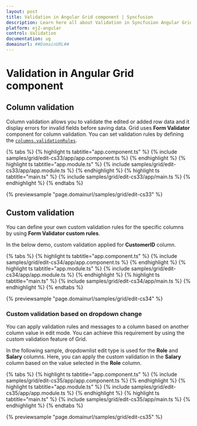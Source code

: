```yaml
---
layout: post
title: Validation in Angular Grid component | Syncfusion
description: Learn here all about Validation in Syncfusion Angular Grid component of Syncfusion Essential JS 2 and more.
platform: ej2-angular
control: Validation 
documentation: ug
domainurl: ##DomainURL##
---
```


# Validation in Angular Grid component

## Column validation

Column validation allows you to validate the edited or added row data and it display errors for invalid fields before saving data. Grid uses **Form Validator** component for column validation. You can set validation rules by defining the [`columns.validationRules`](https://ej2.syncfusion.com/angular/documentation/api/grid/column/#validationrules).

{% tabs %}
{% highlight ts tabtitle="app.component.ts" %}
{% include samples/grid/edit-cs33/app/app.component.ts %}
{% endhighlight %}
{% highlight ts tabtitle="app.module.ts" %}
{% include samples/grid/edit-cs33/app/app.module.ts %}
{% endhighlight %}
{% highlight ts tabtitle="main.ts" %}
{% include samples/grid/edit-cs33/app/main.ts %}
{% endhighlight %}
{% endtabs %}
  
{% previewsample "page.domainurl/samples/grid/edit-cs33" %}

## Custom validation

You can define your own custom validation rules for the specific columns by using **Form Validator custom rules**.

In the below demo, custom validation applied for **CustomerID** column.

{% tabs %}
{% highlight ts tabtitle="app.component.ts" %}
{% include samples/grid/edit-cs34/app/app.component.ts %}
{% endhighlight %}
{% highlight ts tabtitle="app.module.ts" %}
{% include samples/grid/edit-cs34/app/app.module.ts %}
{% endhighlight %}
{% highlight ts tabtitle="main.ts" %}
{% include samples/grid/edit-cs34/app/main.ts %}
{% endhighlight %}
{% endtabs %}
  
{% previewsample "page.domainurl/samples/grid/edit-cs34" %}

### Custom validation based on dropdown change

You can apply validation rules and messages to a column based on another column value in edit mode. You can achieve this requirement by using the custom validation feature of Grid.

In the following sample, dropdownlist edit type is used for the **Role** and **Salary** columns. Here, you can apply the custom validation in the **Salary** column based on the value selected in the **Role** column.

{% tabs %}
{% highlight ts tabtitle="app.component.ts" %}
{% include samples/grid/edit-cs35/app/app.component.ts %}
{% endhighlight %}
{% highlight ts tabtitle="app.module.ts" %}
{% include samples/grid/edit-cs35/app/app.module.ts %}
{% endhighlight %}
{% highlight ts tabtitle="main.ts" %}
{% include samples/grid/edit-cs35/app/main.ts %}
{% endhighlight %}
{% endtabs %}
  
{% previewsample "page.domainurl/samples/grid/edit-cs35" %}
